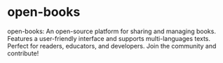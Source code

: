 # open-books
open-books: An open-source platform for sharing and managing books. Features a user-friendly interface and supports multi-languages texts. Perfect for readers, educators, and developers. Join the community and contribute! 
